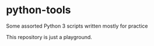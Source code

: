 # python-tools
Some assorted Python 3 scripts written mostly for practice

This repository is just a playground. 
